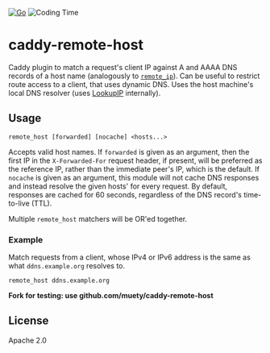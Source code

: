 [![Go](https://github.com/muety/caddy-remote-host/workflows/Go/badge.svg)](https://github.com/muety/caddy-remote-host/actions)
![Coding Time](https://img.shields.io/endpoint?url=https://wakapi.dev/api/compat/shields/v1/n1try/interval:any/project:caddy-remote-host&color=blue&label=coding%20time)

# caddy-remote-host

Caddy plugin to match a request's client IP against A and AAAA DNS records of a host name (analogously
to [`remote_ip`](https://caddyserver.com/docs/caddyfile/matchers#remote-ip)). Can be useful to restrict route access to
a client, that uses dynamic DNS. Uses the host machine's local DNS resolver (uses [LookupIP](https://pkg.go.dev/net?utm_source=godoc#LookupIP) internally).

## Usage

```
remote_host [forwarded] [nocache] <hosts...>
```

Accepts valid host names. If `forwarded` is given as an argument, then the first IP in the `X-Forwarded-For` request
header, if present, will be preferred as the reference IP, rather than the immediate peer's IP, which is the default.
If `nocache` is given as an argument, this module will not cache DNS responses and instead resolve the given hosts' for
every request. By default, responses are cached for 60 seconds, regardless of the DNS record's time-to-live (TTL).

Multiple `remote_host` matchers will be OR'ed together.

### Example

Match requests from a client, whose IPv4 or IPv6 address is the same as what `ddns.example.org` resolves to.

```
remote_host ddns.example.org
```

**Fork for testing: use github.com/muety/caddy-remote-host**

## License

Apache 2.0
